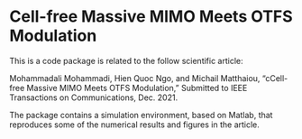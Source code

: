 # Cell-free Massive MIMO Meets OTFS Modulation
This is a code package is related to the follow scientific article:

Mohammadali Mohammadi, Hien Quoc Ngo, and Michail Matthaiou, “cCell-free Massive MIMO Meets OTFS Modulation,” Submitted to IEEE Transactions on Communications, Dec. 2021. 

The package contains a simulation environment, based on Matlab, that reproduces some of the numerical results and figures in the article. 


